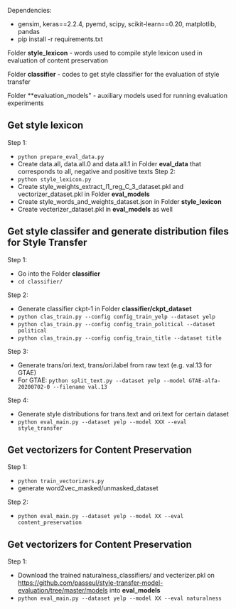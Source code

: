 Dependencies: 
+ gensim, keras==2.2.4, pyemd, scipy, scikit-learn==0.20, matplotlib, pandas
+ pip install -r requirements.txt

Folder **style_lexicon** - words used to compile style lexicon used in evaluation of content preservation

Folder **classifier** - codes to get style classifier for the evaluation of style transfer 

Folder **evaluation_models" - auxiliary models used for running evaluation experiments


## Get style lexicon
Step 1: 
+ ```python prepare_eval_data.py```
+ Create data.all, data.all.0 and data.all.1 in Folder **eval_data** that corresponds to all, negative and positive texts
Step 2:
+ ```python style_lexicon.py```
+ Create style_weights_extract_l1_reg_C_3_dataset.pkl and vectorizer_dataset.pkl in Folder **eval_models**
+ Create style_words_and_weights_dataset.json in Folder **style_lexicon**
+ Create vecterizer_dataset.pkl in **eval_models** as well

## Get style classifer and generate distribution files for Style Transfer 
Step 1:
+ Go into the Folder **classifier**
+ ```cd classifier/```

Step 2:
+ Generate classifier ckpt-1 in Folder **classifier/ckpt_dataset**
+ ```python clas_train.py --config config_train_yelp --dataset yelp```
+ ```python clas_train.py --config config_train_political --dataset political```
+ ```python clas_train.py --config config_train_title --dataset title```

Step 3:
+ Generate trans/ori.text, trans/ori.label from raw text (e.g. val.13 for GTAE)
+ For GTAE: ```python split_text.py --dataset yelp --model GTAE-alfa-20200702-0 --filename val.13```

Step 4:
+ Generate style distributions for trans.text and ori.text for certain dataset
+ ```python eval_main.py --dataset yelp --model XXX --eval style_transfer```

## Get vectorizers for Content Preservation
Step 1:
+ ```python train_vectorizers.py```
+ generate word2vec_masked/unmasked_dataset

Step 2:
+ ```python eval_main.py --dataset yelp --model XX --eval content_preservation```

## Get vectorizers for Content Preservation
Step 1:
+ Download the trained naturalness_classifiers/ and vecterizer.pkl on https://github.com/passeul/style-transfer-model-evaluation/tree/master/models into **eval_models**
+ ```python eval_main.py --dataset yelp --model XX --eval naturalness```
